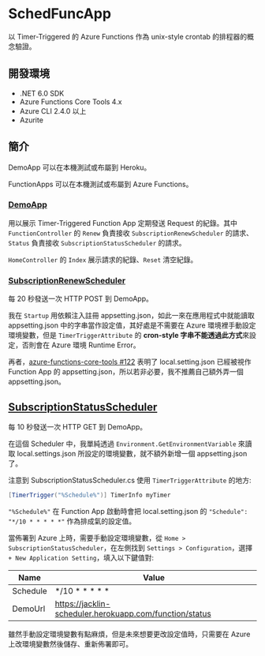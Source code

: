 # SchedFuncApp

以 Timer-Triggered 的 Azure Functions 作為 unix-style crontab 的排程器的概念驗證。

## 開發環境

- .NET 6.0 SDK
- Azure Functions Core Tools 4.x
- Azure CLI 2.4.0 以上
- Azurite

## 簡介

DemoApp 可以在本機測試或布屬到 Heroku。

FunctionApps 可以在本機測試或布屬到 Azure Functions。

### [**DemoApp**](https://github.com/blueskyson/SchedFuncApps/tree/main/DemoApp/DemoApp.MvcApp)

用以展示 Timer-Triggered Function App 定期發送 Request 的紀錄。其中 `FunctionController` 的 `Renew` 負責接收 `SubscriptionRenewScheduler` 的請求、`Status` 負責接收 `SubscriptionStatusScheduler` 的請求。

`HomeController` 的 `Index` 展示請求的紀錄、`Reset` 清空紀錄。

### [**SubscriptionRenewScheduler**](https://github.com/blueskyson/SchedFuncApps/tree/main/FunctionApps/FunctionApps.SubscriptionRenewScheduler)

每 20 秒發送一次 HTTP POST 到 DemoApp。

我在 `Startup` 用依賴注入註冊 appsetting.json，如此一來在應用程式中就能讀取 appsetting.json 中的字串當作設定值，其好處是不需要在 Azure 環境裡手動設定環境變數，但是 `TimerTriggerAttribute` 的 **cron-style 字串不能透過此方式**來設定，否則會在 Azure 環境 Runtime Error。

再者，[azure-functions-core-tools #122](https://github.com/Azure/azure-functions-core-tools/issues/122) 表明了 local.setting.json 已經被視作 Function App 的 appsetting.json，所以若非必要，我不推薦自己額外弄一個 appsetting.json。

## [**SubscriptionStatusScheduler**](https://github.com/blueskyson/SchedFuncApps/tree/main/FunctionApps/FunctionApps.SubscriptionStatusScheduler)

每 10 秒發送一次 HTTP GET 到 DemoApp。

在這個 Scheduler 中，我單純透過 `Environment.GetEnvironmentVariable` 來讀取 local.settings.json 所設定的環境變數，就不額外新增一個 appsetting.json 了。

注意到 SubscriptionStatusScheduler.cs 使用 `TimerTriggerAttribute` 的地方:

```csharp
[TimerTrigger("%Schedule%")] TimerInfo myTimer
```

`"%Schedule%"` 在 Function App 啟動時會把 local.setting.json 的 `"Schedule": "*/10 * * * * *"` 作為排成氣的設定值。

當佈署到 Azure 上時，需要手動設定環境變數，從 `Home > SubscriptionStatusScheduler`，在左側找到 `Settings > Configuration`，選擇 `+ New Application Setting`，填入以下鍵值對:

|Name|Value|
|----|-----|
|Schedule|*/10 * * * * *|
|DemoUrl|https://jacklin-scheduler.herokuapp.com/function/status|

雖然手動設定環境變數有點麻煩，但是未來想要更改設定值時，只需要在 Azure 上改環境變數然後儲存、重新佈署即可。
